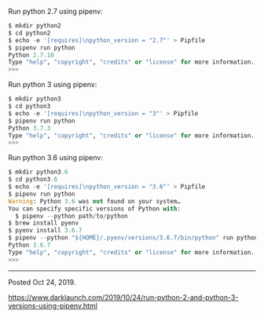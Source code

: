 Run python 2.7 using pipenv:

```python
$ mkdir python2
$ cd python2
$ echo -e '[requires]\npython_version = "2.7"' > Pipfile
$ pipenv run python
Python 2.7.10
Type "help", "copyright", "credits" or "license" for more information.
>>>
```

Run python 3 using pipenv:

```python
$ mkdir python3
$ cd python3
$ echo -e '[requires]\npython_version = "3"' > Pipfile
$ pipenv run python
Python 3.7.3
Type "help", "copyright", "credits" or "license" for more information.
>>>
```

Run python 3.6 using pipenv:

```python
$ mkdir python3.6
$ cd python3.6
$ echo -e '[requires]\npython_version = "3.6"' > Pipfile
$ pipenv run python
Warning: Python 3.6 was not found on your system…
You can specify specific versions of Python with:
  $ pipenv --python path/to/python
$ brew install pyenv
$ pyenv install 3.6.7
$ pipenv --python "${HOME}/.pyenv/versions/3.6.7/bin/python" run python
Python 3.6.7
Type "help", "copyright", "credits" or "license" for more information.
>>>
```

---

Posted Oct 24, 2019.

https://www.darklaunch.com/2019/10/24/run-python-2-and-python-3-versions-using-pipenv.html